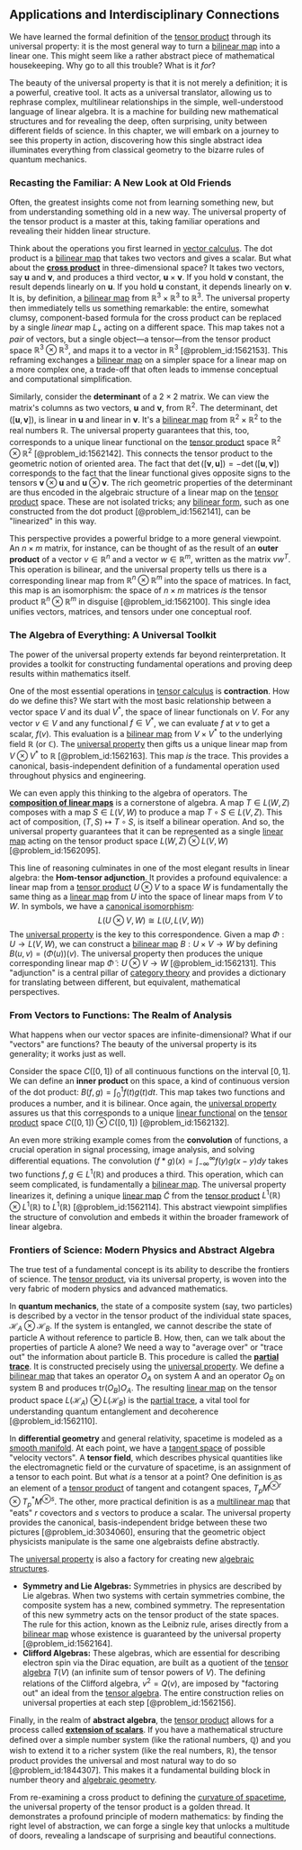 ## Applications and Interdisciplinary Connections

We have learned the formal definition of the [tensor product](@article_id:140200) through its universal property: it is the most general way to turn a [bilinear map](@article_id:150430) into a linear one. This might seem like a rather abstract piece of mathematical housekeeping. Why go to all this trouble? What is it *for*?

The beauty of the universal property is that it is not merely a definition; it is a powerful, creative tool. It acts as a universal translator, allowing us to rephrase complex, multilinear relationships in the simple, well-understood language of linear algebra. It is a machine for building new mathematical structures and for revealing the deep, often surprising, unity between different fields of science. In this chapter, we will embark on a journey to see this property in action, discovering how this single abstract idea illuminates everything from classical geometry to the bizarre rules of quantum mechanics.

### Recasting the Familiar: A New Look at Old Friends

Often, the greatest insights come not from learning something new, but from understanding something old in a new way. The universal property of the tensor product is a master at this, taking familiar operations and revealing their hidden linear structure.

Think about the operations you first learned in [vector calculus](@article_id:146394). The dot product is a [bilinear map](@article_id:150430) that takes two vectors and gives a scalar. But what about the **[cross product](@article_id:156255)** in three-dimensional space? It takes two vectors, say $\mathbf{u}$ and $\mathbf{v}$, and produces a third vector, $\mathbf{u} \times \mathbf{v}$. If you hold $\mathbf{v}$ constant, the result depends linearly on $\mathbf{u}$. If you hold $\mathbf{u}$ constant, it depends linearly on $\mathbf{v}$. It is, by definition, a [bilinear map](@article_id:150430) from $\mathbb{R}^3 \times \mathbb{R}^3$ to $\mathbb{R}^3$. The universal property then immediately tells us something remarkable: the entire, somewhat clumsy, component-based formula for the cross product can be replaced by a single *linear* map $L_{\times}$ acting on a different space. This map takes not a *pair* of vectors, but a single object—a tensor—from the tensor product space $\mathbb{R}^3 \otimes \mathbb{R}^3$, and maps it to a vector in $\mathbb{R}^3$ [@problem_id:1562153]. This reframing exchanges a [bilinear map](@article_id:150430) on a simpler space for a linear map on a more complex one, a trade-off that often leads to immense conceptual and computational simplification.

Similarly, consider the **determinant** of a $2 \times 2$ matrix. We can view the matrix's columns as two vectors, $\mathbf{u}$ and $\mathbf{v}$, from $\mathbb{R}^2$. The determinant, $\det([\mathbf{u}, \mathbf{v}])$, is linear in $\mathbf{u}$ and linear in $\mathbf{v}$. It's a [bilinear map](@article_id:150430) from $\mathbb{R}^2 \times \mathbb{R}^2$ to the real numbers $\mathbb{R}$. The universal property guarantees that this, too, corresponds to a unique linear functional on the [tensor product](@article_id:140200) space $\mathbb{R}^2 \otimes \mathbb{R}^2$ [@problem_id:1562142]. This connects the tensor product to the geometric notion of oriented area. The fact that $\det([\mathbf{v}, \mathbf{u}]) = -\det([\mathbf{u}, \mathbf{v}])$ corresponds to the fact that the linear functional gives opposite signs to the tensors $\mathbf{v} \otimes \mathbf{u}$ and $\mathbf{u} \otimes \mathbf{v}$. The rich geometric properties of the determinant are thus encoded in the algebraic structure of a linear map on the [tensor product](@article_id:140200) space. These are not isolated tricks; any [bilinear form](@article_id:139700), such as one constructed from the dot product [@problem_id:1562141], can be "linearized" in this way.

This perspective provides a powerful bridge to a more general viewpoint. An $n \times m$ matrix, for instance, can be thought of as the result of an **outer product** of a vector $v \in \mathbb{R}^n$ and a vector $w \in \mathbb{R}^m$, written as the matrix $v w^T$. This operation is bilinear, and the universal property tells us there is a corresponding linear map from $\mathbb{R}^n \otimes \mathbb{R}^m$ into the space of matrices. In fact, this map is an isomorphism: the space of $n \times m$ matrices *is* the tensor product $\mathbb{R}^n \otimes \mathbb{R}^m$ in disguise [@problem_id:1562100]. This single idea unifies vectors, matrices, and tensors under one conceptual roof.

### The Algebra of Everything: A Universal Toolkit

The power of the universal property extends far beyond reinterpretation. It provides a toolkit for constructing fundamental operations and proving deep results within mathematics itself.

One of the most essential operations in [tensor calculus](@article_id:160929) is **contraction**. How do we define this? We start with the most basic relationship between a vector space $V$ and its dual $V^*$, the space of linear functionals on $V$. For any vector $v \in V$ and any functional $f \in V^*$, we can evaluate $f$ at $v$ to get a scalar, $f(v)$. This evaluation is a [bilinear map](@article_id:150430) from $V \times V^*$ to the underlying field $\mathbb{R}$ (or $\mathbb{C}$). The [universal property](@article_id:145337) then gifts us a unique linear map from $V \otimes V^*$ to $\mathbb{R}$ [@problem_id:1562163]. This map *is* the trace. This provides a canonical, basis-independent definition of a fundamental operation used throughout physics and engineering.

We can even apply this thinking to the algebra of operators. The **[composition of linear maps](@article_id:153693)** is a cornerstone of algebra. A map $T \in L(W, Z)$ composes with a map $S \in L(V, W)$ to produce a map $T \circ S \in L(V, Z)$. This act of composition, $(T, S) \mapsto T \circ S$, is itself a bilinear operation. And so, the universal property guarantees that it can be represented as a single [linear map](@article_id:200618) acting on the tensor product space $L(W, Z) \otimes L(V, W)$ [@problem_id:1562095].

This line of reasoning culminates in one of the most elegant results in linear algebra: the **Hom-tensor adjunction**. It provides a profound equivalence: a linear map from a [tensor product](@article_id:140200) $U \otimes V$ to a space $W$ is fundamentally the same thing as a [linear map](@article_id:200618) from $U$ into the space of linear maps from $V$ to $W$. In symbols, we have a [canonical isomorphism](@article_id:201841):
$$L(U \otimes V, W) \cong L(U, L(V, W))$$
The [universal property](@article_id:145337) is the key to this correspondence. Given a map $\Phi: U \to L(V,W)$, we can construct a [bilinear map](@article_id:150430) $B: U \times V \to W$ by defining $B(u, v) = (\Phi(u))(v)$. The universal property then produces the unique corresponding linear map $\tilde{\Phi}: U \otimes V \to W$ [@problem_id:1562131]. This "adjunction" is a central pillar of [category theory](@article_id:136821) and provides a dictionary for translating between different, but equivalent, mathematical perspectives.

### From Vectors to Functions: The Realm of Analysis

What happens when our vector spaces are infinite-dimensional? What if our "vectors" are functions? The beauty of the universal property is its generality; it works just as well.

Consider the space $C([0, 1])$ of all continuous functions on the interval $[0, 1]$. We can define an **inner product** on this space, a kind of continuous version of the dot product: $B(f, g) = \int_0^1 f(t)g(t) dt$. This map takes two functions and produces a number, and it is bilinear. Once again, the [universal property](@article_id:145337) assures us that this corresponds to a unique [linear functional](@article_id:144390) on the [tensor product](@article_id:140200) space $C([0, 1]) \otimes C([0, 1])$ [@problem_id:1562132].

An even more striking example comes from the **convolution** of functions, a crucial operation in signal processing, image analysis, and solving differential equations. The convolution $(f*g)(x) = \int_{-\infty}^{\infty} f(y)g(x-y)dy$ takes two functions $f, g \in L^1(\mathbb{R})$ and produces a third. This operation, which can seem complicated, is fundamentally a [bilinear map](@article_id:150430). The universal property linearizes it, defining a unique [linear map](@article_id:200618) $\tilde{C}$ from the [tensor product](@article_id:140200) $L^1(\mathbb{R}) \otimes L^1(\mathbb{R})$ to $L^1(\mathbb{R})$ [@problem_id:1562114]. This abstract viewpoint simplifies the structure of convolution and embeds it within the broader framework of linear algebra.

### Frontiers of Science: Modern Physics and Abstract Algebra

The true test of a fundamental concept is its ability to describe the frontiers of science. The [tensor product](@article_id:140200), via its universal property, is woven into the very fabric of modern physics and advanced mathematics.

In **quantum mechanics**, the state of a composite system (say, two particles) is described by a vector in the tensor product of the individual state spaces, $\mathcal{H}_A \otimes \mathcal{H}_B$. If the system is entangled, we cannot describe the state of particle A without reference to particle B. How, then, can we talk about the properties of particle A alone? We need a way to "average over" or "trace out" the information about particle B. This procedure is called the **[partial trace](@article_id:145988)**. It is constructed precisely using the [universal property](@article_id:145337). We define a [bilinear map](@article_id:150430) that takes an operator $O_A$ on system A and an operator $O_B$ on system B and produces $\text{tr}(O_B)O_A$. The resulting [linear map](@article_id:200618) on the tensor product space $L(\mathcal{H}_A) \otimes L(\mathcal{H}_B)$ is the [partial trace](@article_id:145988), a vital tool for understanding quantum entanglement and decoherence [@problem_id:1562110].

In **differential geometry** and general relativity, spacetime is modeled as a [smooth manifold](@article_id:156070). At each point, we have a [tangent space](@article_id:140534) of possible "velocity vectors". A **tensor field**, which describes physical quantities like the electromagnetic field or the curvature of spacetime, is an assignment of a tensor to each point. But what *is* a tensor at a point? One definition is as an element of a [tensor product](@article_id:140200) of tangent and cotangent spaces, $T_pM^{\otimes r} \otimes T_p^*M^{\otimes s}$. The other, more practical definition is as a [multilinear map](@article_id:273727) that "eats" $r$ covectors and $s$ vectors to produce a scalar. The universal property provides the canonical, basis-independent bridge between these two pictures [@problem_id:3034060], ensuring that the geometric object physicists manipulate is the same one algebraists define abstractly.

The [universal property](@article_id:145337) is also a factory for creating new [algebraic structures](@article_id:138965).
- **Symmetry and Lie Algebras:** Symmetries in physics are described by Lie algebras. When two systems with certain symmetries combine, the composite system has a new, combined symmetry. The representation of this new symmetry acts on the tensor product of the state spaces. The rule for this action, known as the Leibniz rule, arises directly from a [bilinear map](@article_id:150430) whose existence is guaranteed by the universal property [@problem_id:1562164].
- **Clifford Algebras:** These algebras, which are essential for describing electron spin via the Dirac equation, are built as a quotient of the [tensor algebra](@article_id:161177) $T(V)$ (an infinite sum of tensor powers of $V$). The defining relations of the Clifford algebra, $v^2=Q(v)$, are imposed by "factoring out" an ideal from the [tensor algebra](@article_id:161177). The entire construction relies on universal properties at each step [@problem_id:1562156].

Finally, in the realm of **abstract algebra**, the [tensor product](@article_id:140200) allows for a process called **[extension of scalars](@article_id:150094)**. If you have a mathematical structure defined over a simple number system (like the rational numbers, $\mathbb{Q}$) and you wish to extend it to a richer system (like the real numbers, $\mathbb{R}$), the tensor product provides the universal and most natural way to do so [@problem_id:1844307]. This makes it a fundamental building block in number theory and [algebraic geometry](@article_id:155806).

From re-examining a cross product to defining the [curvature of spacetime](@article_id:188986), the universal property of the tensor product is a golden thread. It demonstrates a profound principle of modern mathematics: by finding the right level of abstraction, we can forge a single key that unlocks a multitude of doors, revealing a landscape of surprising and beautiful connections.